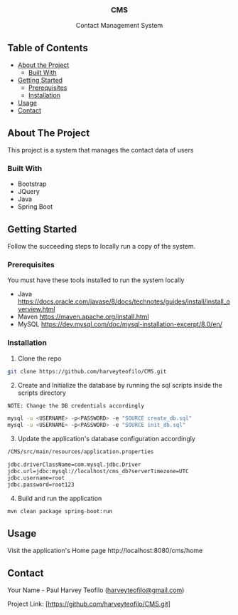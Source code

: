 
  <h3 align="center">CMS</h3>

  <p align="center">
    Contact Management System
  </p>



<!-- TABLE OF CONTENTS -->
## Table of Contents

* [About the Project](#about-the-project)
  * [Built With](#built-with)
* [Getting Started](#getting-started)
  * [Prerequisites](#prerequisites)
  * [Installation](#installation)
* [Usage](#usage)
* [Contact](#contact)



<!-- ABOUT THE PROJECT -->
## About The Project

This project is a system that manages the contact data of users


### Built With

* Bootstrap
* JQuery
* Java
* Spring Boot



<!-- GETTING STARTED -->
## Getting Started

Follow the succeeding steps to locally run a copy of the system.

### Prerequisites

You must have these tools installed to run the system locally
* Java
https://docs.oracle.com/javase/8/docs/technotes/guides/install/install_overview.html
* Maven
https://maven.apache.org/install.html
* MySQL
https://dev.mysql.com/doc/mysql-installation-excerpt/8.0/en/

### Installation

1. Clone the repo
```sh
git clone https://github.com/harveyteofilo/CMS.git
```
2. Create and Initialize the database by running the sql scripts inside the scripts directory
```sh
NOTE: Change the DB credentials accordingly

mysql -u <USERNAME> -p<PASSWORD> -e "SOURCE create_db.sql"
mysql -u <USERNAME> -p<PASSWORD> -e "SOURCE init_db.sql"
```
3. Update the application's database configuration accordingly
```sh
/CMS/src/main/resources/application.properties

jdbc.driverClassName=com.mysql.jdbc.Driver
jdbc.url=jdbc:mysql://localhost/cms_db?serverTimezone=UTC
jdbc.username=root
jdbc.password=root123
```
4. Build and run the application
```sh
mvn clean package spring-boot:run
```

<!-- USAGE EXAMPLES -->
## Usage

Visit the application's Home page
http://localhost:8080/cms/home

<!-- CONTACT -->
## Contact

Your Name - Paul Harvey Teofilo (harveyteofilo@gmail.com)

Project Link: [https://github.com/harveyteofilo/CMS.git]


